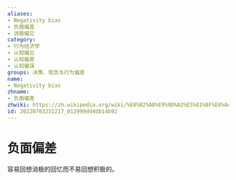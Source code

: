 ```yaml
---
aliases:
- Negativity bias
- 负面偏差
- 消极偏见
category:
- 行为经济学
- 认知偏见
- 认知偏差
- 认知偏误
groups: 决策、信念与行为偏差
name:
- Negativity bias
zhname:
- 负面偏差
zhwiki: https://zh.wikipedia.org/wiki/%E8%B2%A0%E9%9D%A2%E5%81%8F%E8%AA%A4
id: 20220703231217_012999dd4db14b92
---
```


# 负面偏差

容易回想消极的回忆而不易回想积极的。

